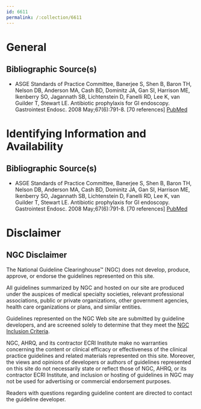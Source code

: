 ```yaml
---
id: 6611
permalink: /:collection/6611
---
```


# General

## Bibliographic Source(s)

- ASGE Standards of Practice Committee, Banerjee S, Shen B, Baron TH, Nelson DB, Anderson MA, Cash BD, Dominitz JA, Gan SI, Harrison ME, Ikenberry SO, Jagannath SB, Lichtenstein D, Fanelli RD, Lee K, van Guilder T, Stewart LE. Antibiotic prophylaxis for GI endoscopy. Gastrointest Endosc. 2008 May;67(6):791-8. [70 references] [ PubMed ](http://www.ncbi.nlm.nih.gov/entrez/query.fcgi?cmd=Retrieve&db=pubmed&dopt=Abstract&list_uids=18374919)

# Identifying Information and Availability

## Bibliographic Source(s)

- ASGE Standards of Practice Committee, Banerjee S, Shen B, Baron TH, Nelson DB, Anderson MA, Cash BD, Dominitz JA, Gan SI, Harrison ME, Ikenberry SO, Jagannath SB, Lichtenstein D, Fanelli RD, Lee K, van Guilder T, Stewart LE. Antibiotic prophylaxis for GI endoscopy. Gastrointest Endosc. 2008 May;67(6):791-8. [70 references] [ PubMed ](http://www.ncbi.nlm.nih.gov/entrez/query.fcgi?cmd=Retrieve&db=pubmed&dopt=Abstract&list_uids=18374919)

# Disclaimer

## NGC Disclaimer

The National Guideline Clearinghouse™ (NGC) does not develop, produce, approve, or endorse the guidelines represented on this site.

All guidelines summarized by NGC and hosted on our site are produced under the auspices of medical specialty societies, relevant professional associations, public or private organizations, other government agencies, health care organizations or plans, and similar entities.

Guidelines represented on the NGC Web site are submitted by guideline developers, and are screened solely to determine that they meet the [NGC Inclusion Criteria](/help-and-about/summaries/inclusion-criteria).

NGC, AHRQ, and its contractor ECRI Institute make no warranties concerning the content or clinical efficacy or effectiveness of the clinical practice guidelines and related materials represented on this site. Moreover, the views and opinions of developers or authors of guidelines represented on this site do not necessarily state or reflect those of NGC, AHRQ, or its contractor ECRI Institute, and inclusion or hosting of guidelines in NGC may not be used for advertising or commercial endorsement purposes.

Readers with questions regarding guideline content are directed to contact the guideline developer.

